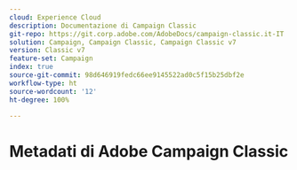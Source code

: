 ```yaml
---
cloud: Experience Cloud
description: Documentazione di Campaign Classic
git-repo: https://git.corp.adobe.com/AdobeDocs/campaign-classic.it-IT
solution: Campaign, Campaign Classic, Campaign Classic v7
version: Classic v7
feature-set: Campaign
index: true
source-git-commit: 98d646919fedc66ee9145522ad0c5f15b25dbf2e
workflow-type: ht
source-wordcount: '12'
ht-degree: 100%

---
```



# Metadati di Adobe Campaign Classic
